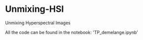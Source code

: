 # Unmixing-HSI

Unmixing Hyperspectral Images

All the code can be found in the notebook: 'TP\_demelange.ipynb'
